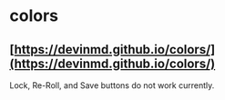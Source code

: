 # colors
## [https://devinmd.github.io/colors/](https://devinmd.github.io/colors/)
Lock, Re-Roll, and Save buttons do not work currently.
